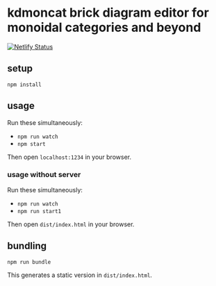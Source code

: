 # kdmoncat brick diagram editor for monoidal categories and beyond

[![Netlify Status](https://api.netlify.com/api/v1/badges/683fd161-cc3e-42dc-84af-7b77259af156/deploy-status)](https://app.netlify.com/sites/cranky-goldstine-6a507b/deploys)


## setup

```
npm install
```

## usage

Run these simultaneously:

- `npm run watch`
- `npm start`

Then open `localhost:1234` in your browser.

### usage without server

Run these simultaneously:

- `npm run watch`
- `npm run start1`

Then open `dist/index.html` in your browser.

## bundling

```
npm run bundle
```

This generates a static version in `dist/index.html`.
